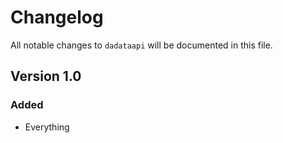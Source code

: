 # Changelog

All notable changes to `dadataapi` will be documented in this file.

## Version 1.0

### Added
- Everything
